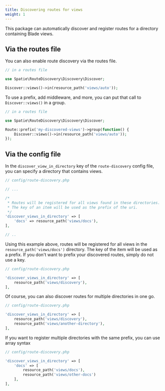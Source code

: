 ```yaml
---
title: Discovering routes for views
weight: 1
---
```


This package can automatically discover and register routes for a directory containing Blade views.

## Via the routes file

You can also enable route discovery via the routes file.

```php
// in a routes file

use Spatie\RouteDiscovery\Discovery\Discover;

Discover::views()->in(resource_path('views/auto'));
```

To use a prefix, add middleware, and more, you can put that call to `Discover::views()` in a group.

```php
// in a routes file

use Spatie\RouteDiscovery\Discovery\Discover;

Route::prefix('my-discovered-views')->group(function() {
    Discover::views()->in(resource_path('views/auto'));
});
```

## Via the config file

In the `discover_view_in_directory` key of the `route-discovery` config file, you can specify a directory that contains views.

```php
// config/route-discovery.php

// ...

/*
 * Routes will be registered for all views found in these directories.
 * The key of an item will be used as the prefix of the uri.
 */
'discover_views_in_directory' => [
    'docs' => resource_path('views/docs'),
],

// ..
```

Using this example above, routes will be registered for all views in the `resource_path('views/docs')` directory. The key of the item will be used as a prefix. If you don't want to prefix your discovered routes, simply do not use a key.

```php
// config/route-discovery.php

'discover_views_in_directory' => [
    resource_path('views/discovery'),
],
```

Of course, you can also discover routes for multiple directories in one go.

```php
// config/route-discovery.php

'discover_views_in_directory' => [
    resource_path('views/discovery'),
    resource_path('views/another-directory'),
],
```

If you want to register multiple directories with the same prefix, you can use array syntax

```php
// config/route-discovery.php

'discover_views_in_directory' => [
    'docs' => [
        resource_path('views/docs'), 
        resource_path('views/other-docs')
    ],
],
```


